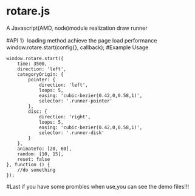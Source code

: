 # rotare.js
A Javascript(AMD, node)module realization draw runner


#API
	1）loading method achieve the page load performance
	   window.rotare.start(config{}, callback);
#Example Usage

	window.rotare.start({
        time: 3500,
        direction: 'left',
        categoryOrigin: {
            pointer: {
                direction: 'left',
                loops: 5,
                easing: 'cubic-bezier(0.42,0,0.58,1)',
                selector: '.runner-pointer'
            },
            disc: {
                direction: 'right',
                loops: 5,
                easing: 'cubic-bezier(0.42,0,0.58,1)',
                selector: '.runner-disk'
            }
        },
        animateTo: [20, 60],
        random: [10, 15],
        reset: false
    }, function () {
        //do something
    });

#Last
if you have some prombles when use,you can see the demo files!!!